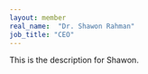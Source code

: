 ```yaml
---
layout: member
real_name:  "Dr. Shawon Rahman"
job_title: "CEO"
---
```

This is the description for Shawon.
